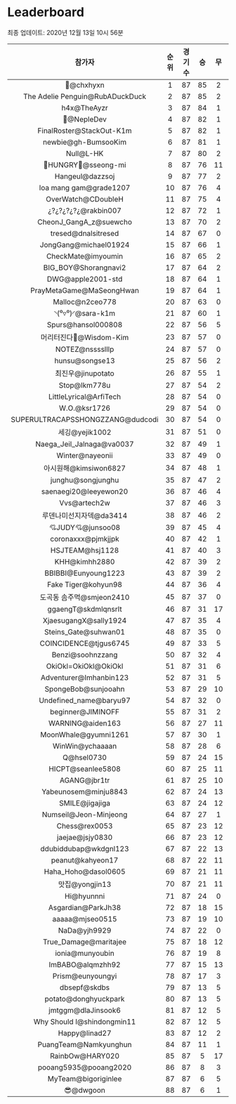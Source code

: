 # Leaderboard
최종 업데이트: 2020년 12월 13일 10시 56분




| 참가자 | 순위 | 경기수 | 승 | 무 | 패 | 승점 |
|:---:|:---:|:---:|:---:|:---:|:---:|:---:|
| 👑@chxhyxn | 1 | 87 | 85 | 2 | 0 | 257 |
| The Adelie Penguin@RubADuckDuck | 2 | 87 | 85 | 2 | 0 | 257 |
| h4x@TheAyzr | 3 | 87 | 84 | 1 | 2 | 253 |
| 🥈@NepleDev | 4 | 87 | 82 | 1 | 4 | 247 |
| FinalRoster@StackOut-K1m | 5 | 87 | 82 | 1 | 4 | 247 |
| newbie@gh-BumsooKim | 6 | 87 | 81 | 1 | 5 | 244 |
| Null@L-HK | 7 | 87 | 80 | 2 | 5 | 242 |
| 🍗HUNGRY🍗@sseong-mi | 8 | 87 | 76 | 11 | 0 | 239 |
| Hangeul@dazzsoj | 9 | 87 | 77 | 2 | 8 | 233 |
| loa mang gam@grade1207 | 10 | 87 | 76 | 4 | 7 | 232 |
| OverWatch@CDoubleH | 11 | 87 | 75 | 4 | 8 | 229 |
| ¿?¿?¿?¿?¿@rakbin007 | 12 | 87 | 72 | 1 | 14 | 217 |
| CheonJ_GangA_z@suewcho | 13 | 87 | 70 | 2 | 15 | 212 |
| tresed@dnalsitresed | 14 | 87 | 67 | 0 | 20 | 201 |
| JongGang@michael01924 | 15 | 87 | 66 | 1 | 20 | 199 |
| CheckMate@imyoumin | 16 | 87 | 65 | 2 | 20 | 197 |
| BIG_BOY@Shorangnavi2 | 17 | 87 | 64 | 2 | 21 | 194 |
| DWG@apple2001-std | 18 | 87 | 64 | 1 | 22 | 193 |
| PrayMetaGame@MaSeongHwan | 19 | 87 | 64 | 1 | 22 | 193 |
| Malloc@n2ceo778 | 20 | 87 | 63 | 0 | 24 | 189 |
| ◝(⁰▿⁰)◜@sara-k1m | 21 | 87 | 60 | 1 | 26 | 181 |
| Spurs@hansol000808 | 22 | 87 | 56 | 5 | 26 | 173 |
| 머리터진다🤯@Wisdom-Kim | 23 | 87 | 57 | 0 | 30 | 171 |
| NOTEZ@nsssslllp | 24 | 87 | 57 | 0 | 30 | 171 |
| hunsu@songse13 | 25 | 87 | 56 | 2 | 29 | 170 |
| 최진우@jinupotato | 26 | 87 | 55 | 1 | 31 | 166 |
| Stop@lkm778u | 27 | 87 | 54 | 2 | 31 | 164 |
| LittleLyrical@ArfiTech | 28 | 87 | 54 | 0 | 33 | 162 |
| W.O.@ksr1726 | 29 | 87 | 54 | 0 | 33 | 162 |
| SUPERULTRACAPSSHONGZZANG@dudcodi | 30 | 87 | 54 | 0 | 33 | 162 |
| 세깅@yejik1002 | 31 | 87 | 51 | 0 | 36 | 153 |
| Naega_Jeil_Jalnaga@va0037 | 32 | 87 | 49 | 1 | 37 | 148 |
| Winter@nayeonii | 33 | 87 | 49 | 0 | 38 | 147 |
| 아시원해@kimsiwon6827 | 34 | 87 | 48 | 1 | 38 | 145 |
| junghu@songjunghu | 35 | 87 | 47 | 2 | 38 | 143 |
| saenaegi20@leeyewon20 | 36 | 87 | 46 | 4 | 37 | 142 |
| Vvs@artech2w | 37 | 87 | 46 | 3 | 38 | 141 |
| 루덴나미선지자덱@da3414 | 38 | 87 | 46 | 2 | 39 | 140 |
| 💘JUDY💘@junsoo08 | 39 | 87 | 45 | 4 | 38 | 139 |
| coronaxxx@pjmkjjpk | 40 | 87 | 42 | 1 | 44 | 127 |
| HSJTEAM@hsj1128 | 41 | 87 | 40 | 3 | 44 | 123 |
| KHH@kimhh2880 | 42 | 87 | 39 | 2 | 46 | 119 |
| BBIBBI@Eunyoung1223 | 43 | 87 | 39 | 2 | 46 | 119 |
| Fake Tiger@kohyun98 | 44 | 87 | 36 | 4 | 47 | 112 |
| 도곡동 솜주먹@smjeon2410 | 45 | 87 | 37 | 0 | 50 | 111 |
| ggaengT@skdmlqnsrlt | 46 | 87 | 31 | 17 | 39 | 110 |
| XjaesugangX@sally1924 | 47 | 87 | 35 | 4 | 48 | 109 |
| Steins_Gate@suhwan01 | 48 | 87 | 35 | 0 | 52 | 105 |
| COINCIDENCE@tjgus6745 | 49 | 87 | 33 | 5 | 49 | 104 |
| Benzi@soohnzzang | 50 | 87 | 32 | 4 | 51 | 100 |
| OkiOkl=OkiOkl@OkiOkl | 51 | 87 | 31 | 6 | 50 | 99 |
| Adventurer@Imhanbin123 | 52 | 87 | 31 | 5 | 51 | 98 |
| SpongeBob@sunjooahn | 53 | 87 | 29 | 10 | 48 | 97 |
| Undefined_name@baryu97 | 54 | 87 | 32 | 0 | 55 | 96 |
| beginner@JIMINOFF | 55 | 87 | 31 | 2 | 54 | 95 |
| WARNING@aiden163 | 56 | 87 | 27 | 11 | 49 | 92 |
| MoonWhale@gyumni1261 | 57 | 87 | 30 | 1 | 56 | 91 |
| WinWin@ychaaaan | 58 | 87 | 28 | 6 | 53 | 90 |
| Q@hsel0730 | 59 | 87 | 24 | 15 | 48 | 87 |
| HICPT@seanlee5808 | 60 | 87 | 25 | 11 | 51 | 86 |
| AGANG@jbr1tr | 61 | 87 | 25 | 10 | 52 | 85 |
| Yabeunosem@minju8843 | 62 | 87 | 24 | 13 | 50 | 85 |
| SMILE@jigajiga | 63 | 87 | 24 | 12 | 51 | 84 |
| Numseil@Jeon-Minjeong | 64 | 87 | 27 | 1 | 59 | 82 |
| Chess@rex0053 | 65 | 87 | 23 | 12 | 52 | 81 |
| jaejae@jsjy0830 | 66 | 87 | 23 | 12 | 52 | 81 |
| ddubiddubap@wkdgnl123 | 67 | 87 | 22 | 13 | 52 | 79 |
| peanut@kahyeon17 | 68 | 87 | 22 | 11 | 54 | 77 |
| Haha_Hoho@dasol0605 | 69 | 87 | 21 | 11 | 55 | 74 |
| 맛집@yongjin13 | 70 | 87 | 21 | 11 | 55 | 74 |
| Hi@hyunnni | 71 | 87 | 24 | 0 | 63 | 72 |
| Asgardian@ParkJh38 | 72 | 87 | 18 | 15 | 54 | 69 |
| aaaaa@mjseo0515 | 73 | 87 | 19 | 10 | 58 | 67 |
| NaDa@yjh9929 | 74 | 87 | 22 | 0 | 65 | 66 |
| True_Damage@maritajee | 75 | 87 | 18 | 12 | 57 | 66 |
| ionia@munyoubin | 76 | 87 | 19 | 8 | 60 | 65 |
| ImBABO@alqmzhh92 | 77 | 87 | 15 | 13 | 59 | 58 |
| Prism@eunyoungyi | 78 | 87 | 17 | 3 | 67 | 54 |
| dbsepf@skdbs | 79 | 87 | 13 | 5 | 69 | 44 |
| potato@donghyuckpark | 80 | 87 | 13 | 5 | 69 | 44 |
| jmtggm@dlaJinsook6 | 81 | 87 | 12 | 5 | 70 | 41 |
| Why Should I@shindongmin11 | 82 | 87 | 12 | 5 | 70 | 41 |
| Happy@linad27 | 83 | 87 | 12 | 2 | 73 | 38 |
| PuangTeam@Namkyunghun | 84 | 87 | 11 | 1 | 75 | 34 |
| RainbOw@HARY020 | 85 | 87 | 5 | 17 | 65 | 32 |
| pooang5935@pooang2020 | 86 | 87 | 8 | 3 | 76 | 27 |
| MyTeam@bigoriginlee | 87 | 87 | 6 | 5 | 76 | 23 |
| 😎@dwgoon | 88 | 87 | 6 | 1 | 80 | 19 |
